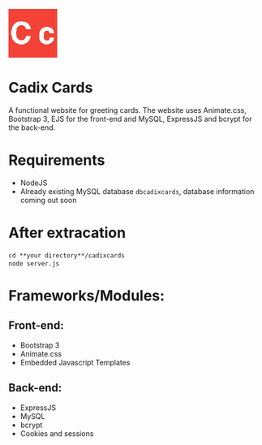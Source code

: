 ![logo](gitImages/logo.jpg)
# Cadix Cards
A functional website for greeting cards. The website uses Animate.css, Bootstrap 3, EJS for the front-end and MySQL, ExpressJS and bcrypt for the back-end.

# Requirements
- NodeJS
- Already existing MySQL database ```dbcadixcards```, database information coming out soon
 
# After extracation
```
cd **your directory**/cadixcards
node server.js
```
# Frameworks/Modules:
## Front-end:
- Bootstrap 3
- Animate.css
- Embedded Javascript Templates
## Back-end:
- ExpressJS
- MySQL
- bcrypt
- Cookies and sessions
